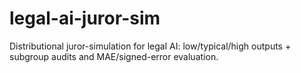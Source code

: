# legal-ai-juror-sim
Distributional juror-simulation for legal AI: low/typical/high outputs + subgroup audits and MAE/signed-error evaluation.
